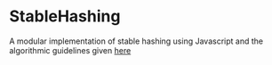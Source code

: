 # StableHashing
A modular implementation of stable hashing using Javascript and the algorithmic guidelines given [here](http://theory.stanford.edu/~tim/s16/l/l1.pdf)
